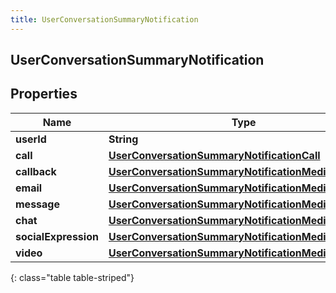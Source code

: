 ```yaml
---
title: UserConversationSummaryNotification
---
```

## UserConversationSummaryNotification


## Properties

| Name | Type | Description | Notes |
| ------------ | ------------- | ------------- | ------------- |
| **userId** | **String** |  |  [optional] |
| **call** | [**UserConversationSummaryNotificationCall**](UserConversationSummaryNotificationCall.html) |  |  [optional] |
| **callback** | [**UserConversationSummaryNotificationMediaSummary**](UserConversationSummaryNotificationMediaSummary.html) |  |  [optional] |
| **email** | [**UserConversationSummaryNotificationMediaSummary**](UserConversationSummaryNotificationMediaSummary.html) |  |  [optional] |
| **message** | [**UserConversationSummaryNotificationMediaSummary**](UserConversationSummaryNotificationMediaSummary.html) |  |  [optional] |
| **chat** | [**UserConversationSummaryNotificationMediaSummary**](UserConversationSummaryNotificationMediaSummary.html) |  |  [optional] |
| **socialExpression** | [**UserConversationSummaryNotificationMediaSummary**](UserConversationSummaryNotificationMediaSummary.html) |  |  [optional] |
| **video** | [**UserConversationSummaryNotificationMediaSummary**](UserConversationSummaryNotificationMediaSummary.html) |  |  [optional] |
{: class="table table-striped"}



